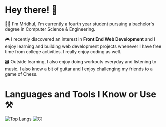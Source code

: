 # Hey there! 👋

👨‍🎓 I'm Mridhul, I'm currently a fourth year student pursuing a bachelor's degree in Computer Science & Engineering. 

🎮 I recently discovered an interest in **Front End Web Development** and I enjoy learning and building web development projects whenever I have free time from college activities. I really enjoy coding as well.


🗃️ Outside learning, I also enjoy doing workouts everyday and listening to music. I also know a bit of guitar and I enjoy challenging my friends to a game of Chess.

# Languages and Tools I Know or Use ⚒️

[![Top Langs](https://github-readme-stats.vercel.app/api/top-langs/?username=mell62)](https://github.com/anuraghazra/github-readme-stats)
![C](https://img.shields.io/badge/C-00599C?style=for-the-badge&logo=c&logoColor=white)]



<!--
**mell62/mell62** is a ✨ _special_ ✨ repository because its `README.md` (this file) appears on your GitHub profile.

Here are some ideas to get you started:

- 🔭 I’m currently working on ...
- 🌱 I’m currently learning ...
- 👯 I’m looking to collaborate on ...
- 🤔 I’m looking for help with ...
- 💬 Ask me about ...
- 📫 How to reach me: ...
- 😄 Pronouns: ...
- ⚡ Fun fact: ...
-->

